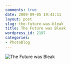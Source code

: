 ```yaml
---
comments: true
date: 2009-09-05 19:43:11
layout: post
slug: the-future-was-bleak
title: The Future was Bleak
wordpress_id: 2197
categories:
- PhotoBlog
---
```


![The Future was Bleak](http://ryanfitzer.com/main/wp-content/uploads/2009/09/9-5-09-12.jpg)
